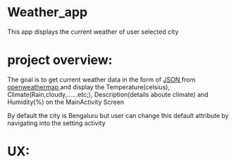 # Weather_app
 This app displays the current weather of user selected city
 
 
 # project overview:
  The goal is to get current weather data in the form of <a href="https://www.json.org/">JSON </a> from <a href="https://openweathermap.org">openweathermap </a> and display the Temperature(celsius), Climate(Rain,cloudy,......etc;), 
   Description(details aboute climate) and Humidity(%) on the MainActivity Screen
   
   By default the city is Bengaluru but user can change this default attribute by navigating into the setting activity
 
 # UX:
 

